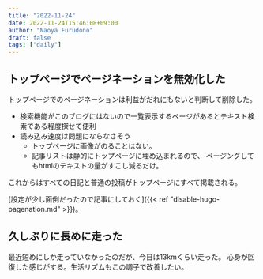 ```yaml
---
title: "2022-11-24"
date: 2022-11-24T15:46:08+09:00
author: "Naoya Furudono"
draft: false
tags: ["daily"]
---
```


## トップページでページネーションを無効化した

トップページでのページネーションは利益がだれにもないと判断して削除した。

- 検索機能がこのブログにはないので一覧表示するページがあるとテキスト検索である程度探せて便利
- 読み込み速度は問題にならなさそう
    - トップページに画像がのることはない。
    - 記事リストは静的にトップページに埋め込まれるので、
      ページングしてもhtmlのテキストの量がすこし減るだけ。

これからはすべての日記と普通の投稿がトップページにすべて掲載される。

[設定が少し面倒だったので記事にしておく]({{< ref "disable-hugo-pagenation.md" >}})。

## 久しぶりに長めに走った

最近短めにしか走っていなかったのだが、今日は13kmくらい走った。
心身が回復した感じがする。生活リズムもこの調子で改善したい。

